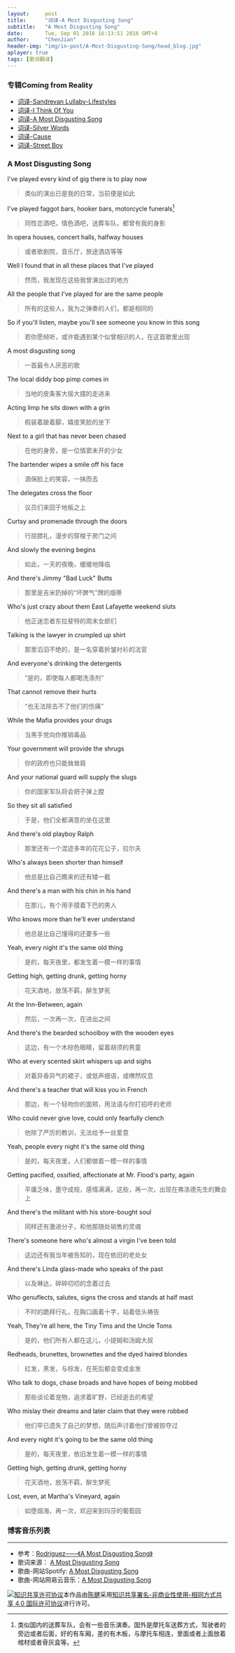 ```yaml
---
layout:     post
title:      "词译-A Most Disgusting Song"
subtitle:   "A Most Disgusting Song"
date:       Tue, Sep 01 2016 16:13:51 2016 GMT+8
author:     "ChenJian"
header-img: "img/in-post/A-Most-Disgusting-Song/head_blog.jpg"
aplayer: true
tags: [歌词翻译]
---
```


<div 
    class="aplayer"
    data-id="29379916"
    data-server="netease"
    data-type="song"
    data-autoplay="true"
    data-fixed="true">
</div>

### 专辑Coming from Reality

- [词译-Sandrevan Lullaby-Lifestyles](https://o-my-chenjian.com/2017/05/08/Sandrevan-Lullaby/)
- [词译-I Think Of You](https://o-my-chenjian.com/2016/09/14/I-Think-Of-You/)
- [词译-A Most Disgusting Song](https://o-my-chenjian.com/2016/09/01/A-Most-Disgusting-Song/)
- [词译-Silver Words](https://o-my-chenjian.com/2017/07/26/Silver-Words/)
- [词译-Cause](https://o-my-chenjian.com/2017/08/03/Cause/)
- [词译-Street Boy](https://o-my-chenjian.com/2017/11/19/Street-Boy/)


### A Most Disgusting Song

I've played every kind of gig there is to play now

> 类似的演出已是我的日常，当前便是如此

I've played faggot bars, hooker bars, motorcycle funerals[^1]

> 同性恋酒吧，情色酒吧，送葬车队，都曾有我的身影 

In opera houses, concert halls, halfway houses

> 或者歌剧院，音乐厅，旅途酒店等等

Well I found that in all these places that I've played

> 然而，我发现在这些我曾演出过的地方

All the people that I've played for are the same people

> 所有的这些人，我为之弹奏的人们，都是相同的

So if you'll listen, maybe you'll see someone you know in this song

> 若你愿倾听，或许能遇到某个似曾相识的人，在这首歌里出现

A most disgusting song

> 一首最令人厌恶的歌

The local diddy bop pimp comes in

> 当地的皮条客大摇大摆的走进来

Acting limp he sits down with a grin

> 假装着跛着脚，嬉皮笑脸的坐下

Next to a girl that has never been chased

> 在他的身旁，是一位情窦未开的少女

The bartender wipes a smile off his face

> 酒保脸上的笑容，一抹而去

The delegates cross the floor

> 议员们来回于地板之上

Curtsy and promenade through the doors

> 行屈膝礼，漫步的穿梭于房门之间

And slowly the evening begins

> 如此，一天的夜晚，缓缓地降临

And there's Jimmy "Bad Luck" Butts

> 那里是吉米扔掉的“坏脾气”牌的烟蒂

Who's just crazy about them East Lafayette weekend sluts

> 他正迷恋者东拉斐特的周末女郎们

Talking is the lawyer in crumpled up shirt

> 那里滔滔不绝的，是一名穿着折皱衬衫的法官

And everyone's drinking the detergents

> “是的，即使每人都喝洗涤剂”

That cannot remove their hurts

> “也无法除去不了他们的伤痛”

While the Mafia provides your drugs

> 当黑手党向你推销毒品

Your government will provide the shrugs

> 你的政府也只能耸耸肩

And your national guard will supply the slugs

> 你的国家军队将会把子弹上膛

So they sit all satisfied

> 于是，他们全都满意的坐在这里

And there's old playboy Ralph

> 那里还有一个混迹多年的花花公子，拉尔夫

Who's always been shorter than himself

> 他总是比自己瞧来的还有矮一截

And there's a man with his chin in his hand

> 在那儿，有个用手摸着下巴的男人

Who knows more than he'll ever understand

> 他总是比自己懂得的还要多一些

Yeah, every night it's the same old thing

> 是的，每天夜里，都发生着一模一样的事情

Getting high, getting drunk, getting horny

> 花天酒地，放荡不羁，醉生梦死

At the Inn-Between, again

> 然后，一次再一次，在进出之间

And there's the bearded schoolboy with the wooden eyes

> 这边，有一个木棕色眼睛，留着胡须的男童

Who at every scented skirt whispers up and sighs

> 对着异香异气的裙子，或低声细语，或喟然叹息

And there's a teacher that will kiss you in French

> 那边，有一个轻吻你的面颊，用法语与你打招呼的老师

Who could never give love, could only fearfully clench

> 他除了严厉的教训，无法给予一丝爱意

Yeah, people every night it's the same old thing

> 是的，每天夜里，人们都做着一模一样的事情

Getting pacified, ossified, affectionate at Mr. Flood's party, again

> 平庸乏味，墨守成规，感情满满，这些，再一次，出现在弗洛德先生的舞会上

And there's the militant with his store-bought soul

> 同样还有激进分子，和他那随处销售的灵魂

There's someone here who's almost a virgin I've been told

> 这边还有我当年被告知的，现在依旧的老处女

And there's Linda glass-made who speaks of the past

> 以及琳达，碎碎叨叨的念着过去

Who genuflects, salutes, signs the cross and stands at half mast

> 不时的跪拜行礼，在胸口画着十字，站着低头祷告

Yeah, They're all here, the Tiny Tims and the Uncle Toms

> 是的，他们所有人都在这儿，小提姆和汤姆大叔

Redheads, brunettes, brownettes and the dyed haired blondes

> 红发，黑发，与棕发，在死后都会变成金发

Who talk to dogs, chase broads and have hopes of being mobbed

> 那些谈论着宠物，追求着旷野，已经逝去的希望

Who mislay their dreams and later claim that they were robbed

> 他们早已遗失了自己的梦想，随后声讨着他们曾被掠夺过

And every night it's going to be the same old thing

> 是的，每天夜里，依旧发生着一模一样的事情

Getting high, getting drunk, getting horny

> 花天酒地，放荡不羁，醉生梦死

Lost, even, at Martha's Vineyard, again

> 如堕烟海，再一次，欢迎来到玛莎的葡萄园

### 博客音乐列表

<div
    class="aplayer"
    data-id="2258267343"
    data-server="netease"
    data-type="playlist">
</div>


[^1]: 类似国内的送葬车队，会有一些音乐演奏。国外是摩托车送葬方式，驾驶者的旁边或者后面，好的有车厢，差的有木板，与摩托车相连，里面或者上面放着棺材或者骨灰盒等。

----------
* 参考：[Rodriguez——《A Most Disgusting Song》](http://blog.sina.com.cn/s/blog_604af09b0101h08t.html#cmt_3231362)
* 歌词来源： [A Most Disgusting Song](http://genius.com/Rodriguez-a-most-disgusting-song-lyrics)
* 歌曲-网站Spotify: [A Most Disgusting Song](https://play.spotify.com/album/4Aa53iJ3EuGEkrna4nhAHn)
* 歌曲-网站网易云音乐：[A Most Disgusting Song](http://music.163.com/#/song?id=29379916)


<a rel="license" href="http://creativecommons.org/licenses/by-nc-sa/4.0/"><img alt="知识共享许可协议" style="border-width:0" src="https://i.creativecommons.org/l/by-nc-sa/4.0/88x31.png" /></a>本作品由<a xmlns:cc="http://creativecommons.org/ns#" href="https://o-my-chenjian.com/2016/09/01/A-Most-Disgusting-Song/" property="cc:attributionName" rel="cc:attributionURL">陈健</a>采用<a rel="license" href="http://creativecommons.org/licenses/by-nc-sa/4.0/">知识共享署名-非商业性使用-相同方式共享 4.0 国际许可协议</a>进行许可。
